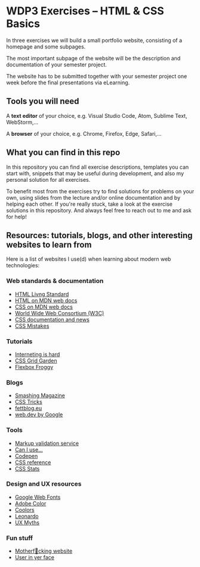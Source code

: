# WDP3 Exercises – HTML & CSS Basics

In three exercises we will build a small portfolio website, consisting of a homepage and some subpages.

The most important subpage of the website will be the description and documentation of your semester project.

The website has to be submitted together with your semester project one week before the final presentations via eLearning.

## Tools you will need

A **text editor** of your choice, e.g. Visual Studio Code, Atom, Sublime Text, WebStorm,…

A **browser** of your choice, e.g. Chrome, Firefox, Edge, Safari,…

## What you can find in this repo

In this repository you can find all exercise descriptions, templates you can start with, snippets that may be useful during development, and also my personal solution for all exercises.

To benefit most from the exercises try to find solutions for problems on your own, using slides from the lecture and/or online documentation and by helping each other. If you're really stuck, take a look at the exercise solutions in this repository. And always feel free to reach out to me and ask for help!

## Resources: tutorials, blogs, and other interesting websites to learn from

Here is a list of websites I use(d) when learning about modern web technologies:

### Web standards & documentation

- [HTML Livng Standard](https://html.spec.whatwg.org/multipage/)
- [HTML on MDN web docs](https://developer.mozilla.org/en-US/docs/Web/HTML)
- [CSS on MDN web docs](https://developer.mozilla.org/en-US/docs/Web/CSS)
- [World Wide Web Consortium (W3C)](https://www.w3.org)
- [CSS documentation and news](https://www.w3.org/Style/CSS/)
- [CSS Mistakes](https://wiki.csswg.org/ideas/mistakes)

### Tutorials

- [Interneting is hard](https://www.internetingishard.com)
- [CSS Grid Garden](https://cssgridgarden.com)
- [Flexbox Froggy](https://flexboxfroggy.com)

### Blogs

- [Smashing Magazine](https://www.smashingmagazine.com)
- [CSS Tricks](https://css-tricks.com)
- [fettblog.eu](https://fettblog.eu)
- [web.dev by Google](https://web.dev)

### Tools

- [Markup validation service](https://validator.w3.org)
- [Can I use…](https://caniuse.com)
- [Codepen](https://codepen.io)
- [CSS reference](https://tympanus.net/codrops/css_reference/)
- [CSS Stats](https://cssstats.com)

### Design and UX resources

- [Google Web Fonts](https://fonts.google.com)
- [Adobe Color](https://color.adobe.com/create/color-wheel)
- [Coolors](https://coolors.co)
- [Leonardo](https://leonardocolor.io/)
- [UX Myths](https://uxmyths.com/)

### Fun stuff

- [Motherf🐶cking website](https://motherfuckingwebsite.com)
- [User in yer face](https://userinyerface.com)
